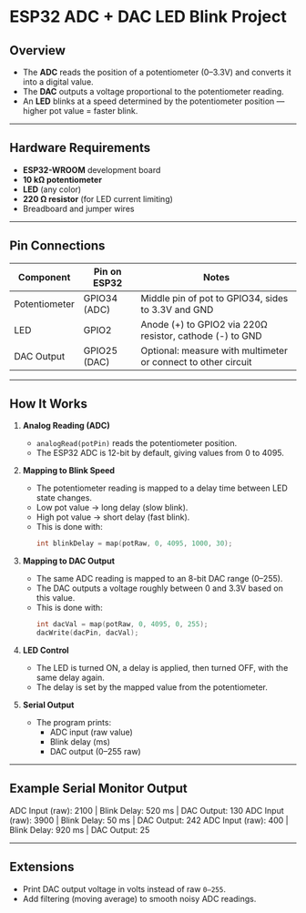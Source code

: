 # ESP32 ADC + DAC LED Blink Project

## Overview

- The **ADC** reads the position of a potentiometer (0–3.3V) and converts it into a digital value.  
- The **DAC** outputs a voltage proportional to the potentiometer reading.  
- An **LED** blinks at a speed determined by the potentiometer position — higher pot value = faster blink.

---

## Hardware Requirements
- **ESP32-WROOM** development board  
- **10 kΩ potentiometer**  
- **LED** (any color)  
- **220 Ω resistor** (for LED current limiting)  
- Breadboard and jumper wires  

---

## Pin Connections

| Component     | Pin on ESP32  | Notes                                    |
|---------------|--------------|------------------------------------------|
| Potentiometer | GPIO34 (ADC) | Middle pin of pot to GPIO34, sides to 3.3V and GND |
| LED           | GPIO2        | Anode (+) to GPIO2 via 220Ω resistor, cathode (-) to GND |
| DAC Output    | GPIO25 (DAC) | Optional: measure with multimeter or connect to other circuit |

---

## How It Works
1. **Analog Reading (ADC)**  
   - `analogRead(potPin)` reads the potentiometer position.  
   - The ESP32 ADC is 12-bit by default, giving values from 0 to 4095.

2. **Mapping to Blink Speed**  
   - The potentiometer reading is mapped to a delay time between LED state changes.  
   - Low pot value → long delay (slow blink).  
   - High pot value → short delay (fast blink).  
   - This is done with:  
     ```cpp
     int blinkDelay = map(potRaw, 0, 4095, 1000, 30);
     ```

3. **Mapping to DAC Output**  
   - The same ADC reading is mapped to an 8-bit DAC range (0–255).  
   - The DAC outputs a voltage roughly between 0 and 3.3V based on this value.  
   - This is done with:
     ```cpp
     int dacVal = map(potRaw, 0, 4095, 0, 255);
     dacWrite(dacPin, dacVal);
     ```

4. **LED Control**  
   - The LED is turned ON, a delay is applied, then turned OFF, with the same delay again.  
   - The delay is set by the mapped value from the potentiometer.

5. **Serial Output**  
   - The program prints:  
     - ADC input (raw value)  
     - Blink delay (ms)  
     - DAC output (0–255 raw)  

---

## Example Serial Monitor Output
ADC Input (raw): 2100 | Blink Delay: 520 ms | DAC Output: 130
ADC Input (raw): 3900 | Blink Delay: 50 ms | DAC Output: 242
ADC Input (raw): 400 | Blink Delay: 920 ms | DAC Output: 25

---

## Extensions
- Print DAC output voltage in volts instead of raw `0–255`.  
- Add filtering (moving average) to smooth noisy ADC readings.  
